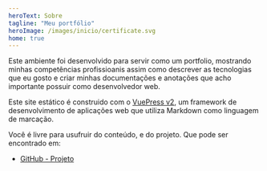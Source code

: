 ```yaml
---
heroText: Sobre
tagline: "Meu portfólio"
heroImage: /images/inicio/certificate.svg
home: true
---
```


Este ambiente foi desenvolvido para servir como um portfolio, mostrando minhas competências profissioanis assim como descrever as tecnologias que eu gosto e criar minhas documentações e anotações que acho importante possuir como desenvolvedor web.

Este site estático é construido com o [VuePress v2](https://v2.vuepress.vuejs.org/), um framework de desenvolvimento de aplicações web que utiliza Markdown como linguagem de marcação.

Você é livre para usufruir do conteúdo, e do projeto. Que pode ser encontrado em:

- [GitHub - Projeto](https://github.com/CeruttiMaicon/ceruttimaicon.github.io)
